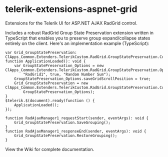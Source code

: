 # telerik-extensions-aspnet-grid
Extensions for the Telerik UI for ASP.NET AJAX RadGrid control.

Includes a robust RadGrid Group State Preservation extension written in TypeScript that enables you to preserve group expand/collapse states entirely on the client.  Here's an implementation  example (TypeScript):

    var Grid_GroupStatePreservation: ClApps_Common.Extenders.TelerikCustom.RadGrid.GroupStatePreservation.Core;
    function ApplicationLoaded(): void {
    	var GroupStatePreservation_Options = new ClApps_Common.Extenders.TelerikCustom.RadGrid.GroupStatePreservation.Options(
    		"RadGrid1", true, "Random Number Sum");
    	GroupStatePreservation_Options.saveGridScrollPosition = true;
    	Grid_GroupStatePreservation = new ClApps_Common.Extenders.TelerikCustom.RadGrid.GroupStatePreservation.Core(
    		GroupStatePreservation_Options);
    }
    $telerik.$(document).ready(function () {
    	ApplicationLoaded();
    });
    
    function RadAjaxManager1_requestStart(sender, eventArgs): void {
    	Grid_GroupStatePreservation.SaveGrouping();
    }
    function RadAjaxManager1_responseEnd(sender, eventArgs): void {
    	Grid_GroupStatePreservation.RestoreGrouping();
    }

View the Wiki for complete documentation.
